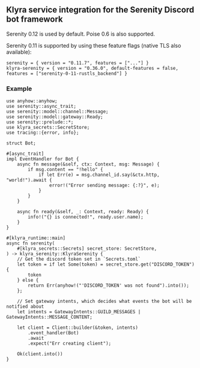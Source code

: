 ## Klyra service integration for the Serenity Discord bot framework

Serenity 0.12 is used by default. Poise 0.6 is also supported.

Serenity 0.11 is supported by using these feature flags (native TLS also available):

```toml,ignore
serenity = { version = "0.11.7", features = ["..."] }
klyra-serenity = { version = "0.36.0", default-features = false, features = ["serenity-0-11-rustls_backend"] }
```

### Example

```rust,ignore
use anyhow::anyhow;
use serenity::async_trait;
use serenity::model::channel::Message;
use serenity::model::gateway::Ready;
use serenity::prelude::*;
use klyra_secrets::SecretStore;
use tracing::{error, info};

struct Bot;

#[async_trait]
impl EventHandler for Bot {
    async fn message(&self, ctx: Context, msg: Message) {
        if msg.content == "!hello" {
            if let Err(e) = msg.channel_id.say(&ctx.http, "world!").await {
                error!("Error sending message: {:?}", e);
            }
        }
    }

    async fn ready(&self, _: Context, ready: Ready) {
        info!("{} is connected!", ready.user.name);
    }
}

#[klyra_runtime::main]
async fn serenity(
    #[klyra_secrets::Secrets] secret_store: SecretStore,
) -> klyra_serenity::KlyraSerenity {
    // Get the discord token set in `Secrets.toml`
    let token = if let Some(token) = secret_store.get("DISCORD_TOKEN") {
        token
    } else {
        return Err(anyhow!("'DISCORD_TOKEN' was not found").into());
    };

    // Set gateway intents, which decides what events the bot will be notified about
    let intents = GatewayIntents::GUILD_MESSAGES | GatewayIntents::MESSAGE_CONTENT;

    let client = Client::builder(&token, intents)
        .event_handler(Bot)
        .await
        .expect("Err creating client");

    Ok(client.into())
}
```
